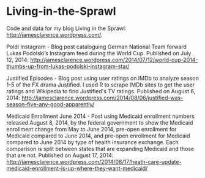 Living-in-the-Sprawl
====================

Code and data for my blog Living in the Sprawl: http://jamesclarence.wordpress.com/.

Poldi Instagram - Blog post cataloguing German National Team forward Lukas Podolski’s
Instagram feed during the World Cup. Published on July 12, 2014: http://jamesclarence.wordpress.com/2014/07/12/world-cup-2014-thumbs-up-from-lukas-podolski-instagram-star/

Justified Episodes - Blog post using user ratings on IMDb to analyze season 1-5 of the FX drama Justified. I used R to scrape IMDb sites to get the user ratings and Wikipedia to find Justified's TV ratings. Published on August 6, 2014: http://jamesclarence.wordpress.com/2014/08/06/justified-was-season-five-any-good-apparently/

Medicaid Enrollment June 2014 - Post using Medicaid enrollment numbers released August 8, 2014, by the federal government to show the Medicaid enrollment change from May to June 2014, pre-open enrollment for Medicaid compared to June 2014, and pre-open enrollment for Medicaid compared to June 2014 by type of health insurance exchange. Each comparison is split between states that are expanding Medicaid and those that are not. Published on August 17, 2014: http://jamesclarence.wordpress.com/2014/08/17/heath-care-update-medicaid-enrollment-is-up-where-they-want-medicaid/
